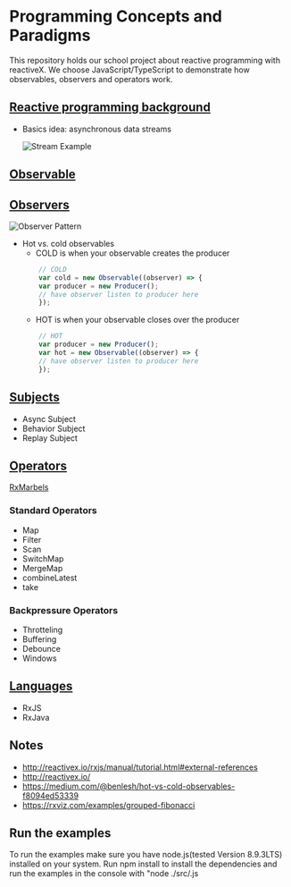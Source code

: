 # Programming Concepts and Paradigms
This repository holds our school project about reactive programming with reactiveX. We choose JavaScript/TypeScript to demonstrate how observables, observers and operators work.

## [Reactive programming background](http://reactivex.io/rxjs/manual/overview.html#introduction)
- Basics idea: asynchronous data streams

    ![Stream Example](https://gist.github.com/staltz/868e7e9bc2a7b8c1f754/raw/35cc1edb69b7175fd1308800a244410890bc9b5f/zmulticlickstream.png)
## [Observable](http://reactivex.io/rxjs/manual/overview.html#observable)
    
## [Observers](http://reactivex.io/rxjs/manual/overview.html#observer)
![Observer Pattern](https://upload.wikimedia.org/wikipedia/commons/thumb/8/8d/Observer.svg/854px-Observer.svg.png)
- Hot vs. cold observables
    - COLD is when your observable creates the producer
    ```javascript
        // COLD
        var cold = new Observable((observer) => {
        var producer = new Producer();
        // have observer listen to producer here
        });
    ```
    - HOT is when your observable closes over the producer
    ```javascript
        // HOT
        var producer = new Producer();
        var hot = new Observable((observer) => {
        // have observer listen to producer here
        });
    ```
## [Subjects](http://reactivex.io/rxjs/manual/overview.html#subject)
- Async Subject
- Behavior Subject
- Replay Subject

## [Operators](http://reactivex.io/rxjs/manual/overview.html#operators)
[RxMarbels](http://rxmarbles.com/)
### Standard Operators
- Map
- Filter
- Scan
- SwitchMap
- MergeMap
- combineLatest
- take

### Backpressure Operators
- Throtteling
- Buffering
- Debounce
- Windows

## [Languages](http://reactivex.io/languages.html)
- RxJS
- RxJava

## Notes
- http://reactivex.io/rxjs/manual/tutorial.html#external-references
- http://reactivex.io/
- https://medium.com/@benlesh/hot-vs-cold-observables-f8094ed53339
- https://rxviz.com/examples/grouped-fibonacci

## Run the examples
To run the examples make sure you have node.js(tested Version 8.9.3LTS) installed on your system.
Run npm install to install the dependencies and run the examples in the console with "node ./src/<filename>.js